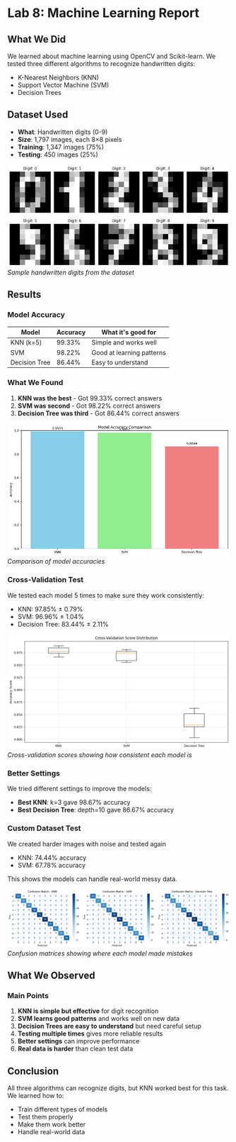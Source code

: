 # Lab 8: Machine Learning Report

## What We Did
We learned about machine learning using OpenCV and Scikit-learn. We tested three different algorithms to recognize handwritten digits:
- K-Nearest Neighbors (KNN)
- Support Vector Machine (SVM) 
- Decision Trees

## Dataset Used
- **What**: Handwritten digits (0-9)
- **Size**: 1,797 images, each 8×8 pixels
- **Training**: 1,347 images (75%)
- **Testing**: 450 images (25%)

![Sample Digits](images/digits.png)
*Sample handwritten digits from the dataset*

## Results

### Model Accuracy
| Model | Accuracy | What it's good for |
|-------|----------|-------------------|
| KNN (k=5) | 99.33% | Simple and works well |
| SVM | 98.22% | Good at learning patterns |
| Decision Tree | 86.44% | Easy to understand |

### What We Found
1. **KNN was the best** - Got 99.33% correct answers
2. **SVM was second** - Got 98.22% correct answers  
3. **Decision Tree was third** - Got 86.44% correct answers

![Model Comparison](images/comparison.png)
*Comparison of model accuracies*

### Cross-Validation Test
We tested each model 5 times to make sure they work consistently:
- KNN: 97.85% ± 0.79%
- SVM: 96.96% ± 1.04%
- Decision Tree: 83.44% ± 2.11%

![Cross-Validation Results](images/cross-validation.png)
*Cross-validation scores showing how consistent each model is*

### Better Settings
We tried different settings to improve the models:
- **Best KNN**: k=3 gave 98.67% accuracy
- **Best Decision Tree**: depth=10 gave 86.67% accuracy

### Custom Dataset Test
We created harder images with noise and tested again
- KNN: 74.44% accuracy
- SVM: 67.78% accuracy

This shows the models can handle real-world messy data.

![Confusion Matrix](images/confusion_matrix.png)
*Confusion matrices showing where each model made mistakes*

## What We Observed

### Main Points
1. **KNN is simple but effective** for digit recognition
2. **SVM learns good patterns** and works well on new data
3. **Decision Trees are easy to understand** but need careful setup
4. **Testing multiple times** gives more reliable results
5. **Better settings** can improve performance
6. **Real data is harder** than clean test data


## Conclusion
All three algorithms can recognize digits, but KNN worked best for this task. We learned how to:
- Train different types of models
- Test them properly
- Make them work better
- Handle real-world data